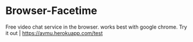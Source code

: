 # Browser-Facetime
Free video chat service in the browser. 
works best with google chrome.
Try it out | https://avmu.herokuapp.com/test
